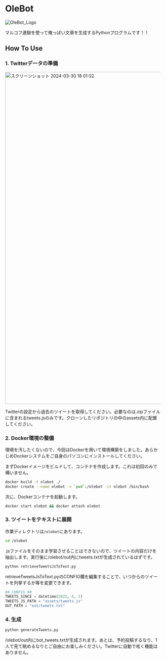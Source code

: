 # OleBot

![OleBot_Logo](https://github.com/shirokuma89dev/OleBot/assets/47915291/19db04b6-5854-4ccb-af3c-f2adc0762d18)

マルコフ連鎖を使って俺っぽい文章を生成するPythonプログラムです！！

## How To Use

### 1. Twitterデータの準備

<img width="1073" alt="スクリーンショット 2024-03-30 18 01 02" src="https://github.com/shirokuma89dev/OleBot/assets/47915291/632932a1-776b-4d39-99f2-1a64c58e8462"><br>

Twitterの設定から過去のツイートを取得してください。必要なのは.zipファイルに含まれるtweets.jsのみです。クローンしたリポジトリの中のassets内に配置してください。

### 2. Docker環境の整備

環境を汚したくないので、今回はDockerを用いて環境構築をしました。あらかじめDockerシステムをご自身のパソコンにインストールしてください。

まずDockerイメージをビルドして、コンテナを作成します。これは初回のみで構いません。

``` bash
docker build -t olebot ./
docker create --name olebot -v `pwd`:/olebot -it olebot /bin/bash
```

次に、Dockerコンテナを起動します。

``` bash
docker start olebot && docker attach olebot  
```

### 3. ツイートをテキストに展開

作業ディレクトリは`/olebot`にあります。

``` bash
cd /olebot
```

.jsファイルをそのまま学習させることはできないので、ツイートの内容だけを抽出します。実行後に/olebot/out内にtweets.txtが生成されているはずです。

``` bash
python retrieveTweetsJsToText.py
```

retrieveTweetsJsToText.pyのCONFIG欄を編集することで、いつからのツイートを列挙するか等を変更できます。

``` python
## CONFIG ##
TWEETS_SINCE = datetime(2022, 4, 1)
TWEETS_JS_PATH = "assets/tweets.js"
OUT_PATH = "out/tweets.txt"
```

### 4. 生成

``` bash
python generateTweets.py
```

/olebot/out内にbot_tweets.txtが生成されます。あとは、予約投稿するなり、1人で見て眺めるなりとご自由にお楽しみください。Twitterに自動で呟く機能はありません。
